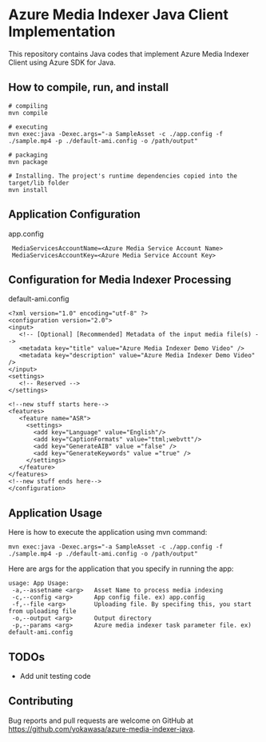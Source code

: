 # Azure Media Indexer Java Client Implementation

This repository contains Java codes that implement Azure Media Indexer Client using Azure SDK for Java.

## How to compile, run, and install

    # compiling
    mvn compile
    
    # executing
    mvn exec:java -Dexec.args="-a SampleAsset -c ./app.config -f ./sample.mp4 -p ./default-ami.config -o /path/output"
    
    # packaging
    mvn package
    
    # Installing. The project's runtime dependencies copied into the target/lib folder
    mvn install

## Application Configuration
app.config

     MediaServicesAccountName=<Azure Media Service Account Name>
     MediaServicesAccountKey=<Azure Media Service Account Key>

## Configuration for Media Indexer Processing
default-ami.config

    <?xml version="1.0" encoding="utf-8" ?>
    <configuration version="2.0">
    <input>
       <!-- [Optional] [Recommended] Metadata of the input media file(s) -->
       <metadata key="title" value="Azure Media Indexer Demo Video" />
       <metadata key="description" value="Azure Media Indexer Demo Video" />
    </input>
    <settings>
       <!-- Reserved -->
    </settings>
      
    <!--new stuff starts here-->
    <features>
       <feature name="ASR">
         <settings>
           <add key="Language" value="English"/>
           <add key="CaptionFormats" value="ttml;webvtt"/>
           <add key="GenerateAIB" value ="false" />
           <add key="GenerateKeywords" value ="true" />
         </settings>
       </feature>
    </features>
    <!--new stuff ends here-->
    </configuration>

## Application Usage 
Here is how to execute the application using mvn command:

    mvn exec:java -Dexec.args="-a SampleAsset -c ./app.config -f ./sample.mp4 -p ./default-ami.config -o /path/output"

Here are args for the application that you specify in running the app:

    usage: App Usage:
     -a,--assetname <arg>   Asset Name to process media indexing
     -c,--config <arg>      App config file. ex) app.config
     -f,--file <arg>        Uploading file. By specifing this, you start from uploading file
     -o,--output <arg>      Output directory
     -p,--params <arg>      Azure media indexer task parameter file. ex) default-ami.config


## TODOs
 * Add unit testing code

## Contributing

Bug reports and pull requests are welcome on GitHub at https://github.com/yokawasa/azure-media-indexer-java.

